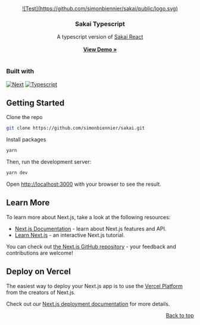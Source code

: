 <a name="readme-top"/>

<br />
<div align="center">
  <a href="https://github.com/simonbiennier/sakai">
    ![Test](https://github.com/simonbiennier/sakai/public/logo.svg)
  </a>

<h3 align="center">Sakai Typescript</h3>
  <p align="center">
    A typescript version of <a href="https://github.com/primefaces/sakai-react">Sakai React</a>
    <br />
    <br />
    <a href="https://www.primefaces.org/sakai-react/"><strong>View Demo »</strong></a>
    <br />
    <br />
  </p>
</div>

### Built with

[![Next][next.js]][next-url]
[![Typescript][typescript]][typescript-url]

## Getting Started

Clone the repo

```sh
git clone https://github.com/simonbiennier/sakai.git
```

Install packages

```sh
yarn
```

Then, run the development server:

```bash
yarn dev
```

Open [http://localhost:3000](http://localhost:3000) with your browser to see the result.

## Learn More

To learn more about Next.js, take a look at the following resources:

- [Next.js Documentation](https://nextjs.org/docs) - learn about Next.js features and API.
- [Learn Next.js](https://nextjs.org/learn) - an interactive Next.js tutorial.

You can check out [the Next.js GitHub repository](https://github.com/vercel/next.js/) - your feedback and contributions are welcome!

## Deploy on Vercel

The easiest way to deploy your Next.js app is to use the [Vercel Platform](https://vercel.com/new?utm_medium=default-template&filter=next.js&utm_source=create-next-app&utm_campaign=create-next-app-readme) from the creators of Next.js.

Check out our [Next.js deployment documentation](https://nextjs.org/docs/deployment) for more details.

<p align="right"><a href="#readme-top">Back to top</a></p>

<!-- MARKDOWN LINKS & IMAGES -->
<!-- https://www.markdownguide.org/basic-syntax/#reference-style-links -->

[next.js]: https://img.shields.io/badge/next.js-000000?style=for-the-badge&logo=nextdotjs&logoColor=white
[next-url]: https://nextjs.org/
[typescript]: https://img.shields.io/badge/typescript-3178C6?style=for-the-badge&logo=typescript&logoColor=white
[typescript-url]: https://www.typescriptlang.org/
